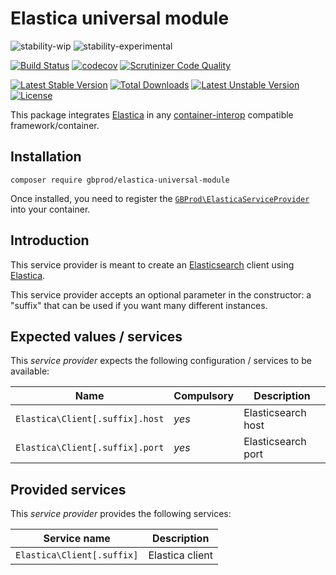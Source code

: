 # Elastica universal module

![stability-wip](https://img.shields.io/badge/stability-work_in_progress-lightgrey.svg)
![stability-experimental](https://img.shields.io/badge/stability-experimental-orange.svg)

[![Build Status](https://travis-ci.org/gbprod/elastica-universal-module.svg?branch=master)](https://travis-ci.org/gbprod/elastica-universal-module)
[![codecov](https://codecov.io/gh/gbprod/elastica-universal-module/branch/master/graph/badge.svg)](https://codecov.io/gh/gbprod/elastica-universal-module)
[![Scrutinizer Code Quality](https://scrutinizer-ci.com/g/gbprod/elastica-universal-module/badges/quality-score.png?b=master)](https://scrutinizer-ci.com/g/gbprod/elastica-universal-module/?branch=master)

[![Latest Stable Version](https://poser.pugx.org/gbprod/elastica-universal-module/v/stable)](https://packagist.org/packages/gbprod/elastica-universal-module)
[![Total Downloads](https://poser.pugx.org/gbprod/elastica-universal-module/downloads)](https://packagist.org/packages/gbprod/elastica-universal-module)
[![Latest Unstable Version](https://poser.pugx.org/gbprod/elastica-universal-module/v/unstable)](https://packagist.org/packages/gbprod/elastica-universal-module)
[![License](https://poser.pugx.org/gbprod/elastica-universal-module/license)](https://packagist.org/packages/gbprod/elastica-universal-module)

This package integrates [Elastica](https://github.com/ruflin/Elastica) in any [container-interop](https://github.com/container-interop/service-provider) compatible framework/container.

## Installation

```
composer require gbprod/elastica-universal-module
```

Once installed, you need to register the [`GBProd\ElasticaServiceProvider`](src/ElasticaServiceProvider.php) into your container.

## Introduction

This service provider is meant to create an [Elasticsearch](https://www.elastic.co/fr/products/elasticsearch) client using [Elastica](https://github.com/ruflin/Elastica).

This service provider accepts an optional parameter in the constructor: a "suffix" that can be used if you want many different instances.

## Expected values / services

This *service provider* expects the following configuration / services to be available:

| Name                             | Compulsory | Description                            |
|----------------------------------|------------|----------------------------------------|
| `Elastica\Client[.suffix].host`  | *yes*      | Elasticsearch host                     |
| `Elastica\Client[.suffix].port`  | *yes*      | Elasticsearch port                     |


## Provided services

This *service provider* provides the following services:

| Service name                | Description                          |
|-----------------------------|--------------------------------------|
| `Elastica\Client[.suffix]`  | Elastica client                      |
